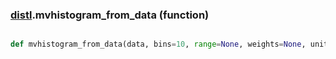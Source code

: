 ### [distl](distl.md).mvhistogram_from_data (function)


```py

def mvhistogram_from_data(data, bins=10, range=None, weights=None, units=None, labels=None, labels_latex=None, wrap_ats=None)

```



    

